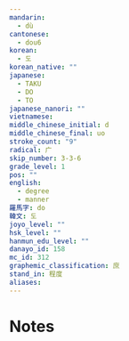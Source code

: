 ```yaml
---
mandarin:
  - dù
cantonese:
  - dou6
korean:
  - 도
korean_native: ""
japanese:
  - TAKU
  - DO
  - TO
japanese_nanori: ""
vietnamese:
middle_chinese_initial: d
middle_chinese_final: uo
stroke_count: "9"
radical: 广
skip_number: 3-3-6
grade_level: 1
pos: ""
english:
  - degree
  - manner
羅馬字: do
韓文: 도
joyo_level: ""
hsk_level: ""
hanmun_edu_level: ""
danayo_id: 158
mc_id: 312
graphemic_classification: 庶
stand_in: 程度
aliases:
---
```


# Notes
